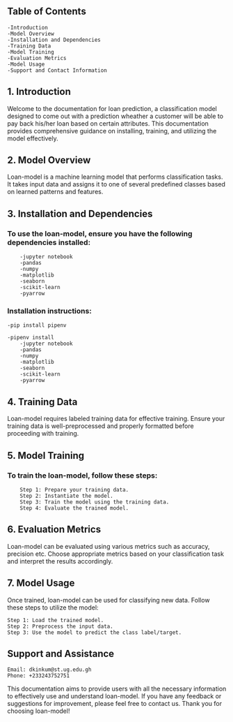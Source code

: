 ## Table of Contents

    -Introduction
    -Model Overview
    -Installation and Dependencies
    -Training Data
    -Model Training
    -Evaluation Metrics
    -Model Usage
    -Support and Contact Information

## 1. Introduction

Welcome to the documentation for loan prediction, a classification model designed to come out with a prediction wheather a customer will be able to pay back his/her loan based on certain attributes. This documentation provides comprehensive guidance on installing, training, and utilizing the model effectively.

## 2. Model Overview

Loan-model is a machine learning model that performs classification tasks. It takes input data and assigns it to one of several predefined classes based on learned patterns and features.

## 3. Installation and Dependencies

### To use the loan-model, ensure you have the following dependencies installed:

        -jupyter notebook
        -pandas
        -numpy
        -matplotlib
        -seaborn
        -scikit-learn
        -pyarrow

### Installation instructions:

    -pip install pipenv

    -pipenv install
        -jupyter notebook
        -pandas
        -numpy
        -matplotlib
        -seaborn
        -scikit-learn
        -pyarrow

## 4. Training Data

Loan-model requires labeled training data for effective training. Ensure your training data is well-preprocessed and properly formatted before proceeding with training.

## 5. Model Training

### To train the loan-model, follow these steps:

        Step 1: Prepare your training data.
        Step 2: Instantiate the model.
        Step 3: Train the model using the training data.
        Step 4: Evaluate the trained model.

## 6. Evaluation Metrics

Loan-model can be evaluated using various metrics such as accuracy, precision etc. Choose appropriate metrics based on your classification task and interpret the results accordingly.

## 7. Model Usage

Once trained, loan-model can be used for classifying new data. Follow these steps to utilize the model:

    Step 1: Load the trained model.
    Step 2: Preprocess the input data.
    Step 3: Use the model to predict the class label/target.

## Support and Assistance

    Email: dkinkum@st.ug.edu.gh
    Phone: +233243752751

This documentation aims to provide users with all the necessary information to effectively use and understand loan-model. If you have any feedback or suggestions for improvement, please feel free to contact us. Thank you for choosing loan-model!
